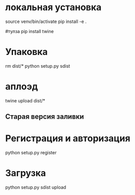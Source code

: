 # локальная установка
source venv/bin/activate
pip install -e .

#тулза
pip install twine

# Упаковка 
rm dist/*
python setup.py sdist

# аплоэд
twine upload dist/*


Старая версия заливки
---------------------

# Регистрация и авторизация
python setup.py register

# Загрузка
python setup.py sdist upload
